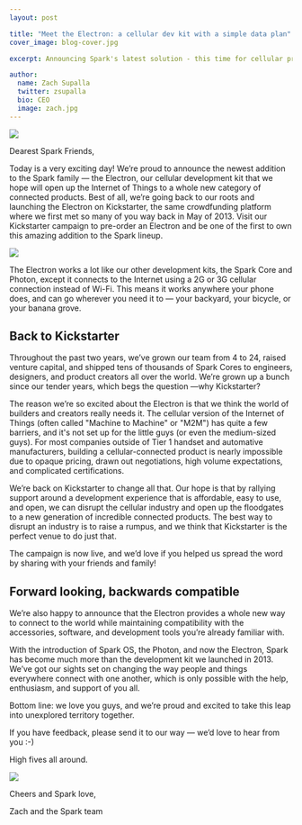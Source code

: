 ```yaml
---
layout: post

title: "Meet the Electron: a cellular dev kit with a simple data plan"
cover_image: blog-cover.jpg

excerpt: Announcing Spark's latest solution - this time for cellular products.

author:
  name: Zach Supalla
  twitter: zsupalla
  bio: CEO
  image: zach.jpg
---
```


<div class="full"><img src="{{ site.url }}/images/electron_city.jpg"></div>

Dearest Spark Friends,

Today is a very exciting day! We’re proud to announce the newest addition to the Spark family — the Electron, our cellular development kit that we hope will open up the Internet of Things to a whole new category of connected products. Best of all, we’re going back to our roots and launching the Electron on Kickstarter, the same crowdfunding platform where we first met so many of you way back in May of 2013.  Visit our Kickstarter campaign to pre-order an Electron and be one of the first to own this amazing addition to the Spark lineup.

<a href="https://www.kickstarter.com/projects/sparkdevices/spark-electron-cellular-dev-kit-with-a-simple-data?utm_source=KSUpdate&utm_medium=Post&utm_campaign=Electron"><img src="{{ site.url }}/images/back-button.png"></a>

The Electron works a lot like our other development kits, the Spark Core and Photon, except it connects to the Internet using a 2G or 3G cellular connection instead of Wi-Fi. This means it works anywhere your phone does, and can go wherever you need it to — your backyard, your bicycle, or your banana grove.

## Back to Kickstarter

Throughout the past two years, we’ve grown our team from 4 to 24, raised venture capital, and shipped tens of thousands of Spark Cores to engineers, designers, and product creators all over the world. We’re grown up a bunch since our tender years, which begs the question —why Kickstarter?

The reason we’re so excited about the Electron is that we think the world of builders and creators really needs it. The cellular version of the Internet of Things (often called "Machine to Machine" or "M2M") has quite a few barriers, and it's not set up for the little guys (or even the medium-sized guys). For most companies outside of Tier 1 handset and automative manufacturers, building a cellular-connected product is nearly impossible due to opaque pricing, drawn out negotiations, high volume expectations, and complicated certifications.

We’re back on Kickstarter to change all that. Our hope is that by rallying support around a development experience that is affordable, easy to use, and open, we can disrupt the cellular industry and open up the floodgates to a new generation of incredible connected products. The best way to disrupt an industry is to raise a rumpus, and we think that Kickstarter is the perfect venue to do just that.

The campaign is now live, and we’d love if you helped us spread the word by sharing with your friends and family!

## Forward looking, backwards compatible

We’re also happy to announce that the Electron provides a whole new way to connect to the world while maintaining compatibility with the accessories, software, and development tools you’re already familiar with.

With the introduction of Spark OS, the Photon, and now the Electron, Spark has become much more than the development kit we launched in 2013. We’ve got our sights set on changing the way people and things everywhere connect with one another, which is only possible with the help, enthusiasm, and support of you all.

Bottom line: we love you guys, and we’re proud and excited to take this leap into unexplored territory together.

If you have feedback, please send it to our way — we’d love to hear from you :-)

High fives all around.

<img src="{{ site.url }}/images/highfives.gif">

Cheers and Spark love,

Zach and the Spark team
